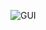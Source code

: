 ![GUI](https://github.com/the-big-bad-wolf/propeller-testbench/assets/78231350/95b60a81-b7df-4081-b5e1-cf36b78eaf7b)
